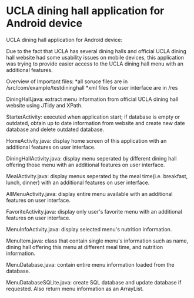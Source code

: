 # UCLA dining hall application for Android device
UCLA dining hall application for Android device:

Due to the fact that UCLA has several dining halls and official UCLA dining hall website had some usability issues on mobile devices, this application was trying to provide easier access to the UCLA dining hall menu with an additional features. 

Overview of Important files:
*all soruce files are in /src/com/example/testdininghall
*xml files for user interface are in /res

DiningHall.java: extract menu information from official UCLA dining hall website using JTidy and XPath.

StarterActivity: executed when application start; if database is empty or outdated, obtain up to date information from website and create new date database and delete outdated database.

HomeActivity.java: display home screen of this application with an additional features on user interface.

DiningHallActivity.java: display menu seperated by different dining hall offering those menu with an additional features on user interface.

MealActivity.java: display menus seperated by the meal time(i.e. breakfast, lunch, dinner) with an additional features on user interface.

AllMenuActivity.java: display entire menu available with an additional features on user interface.

FavoriteActivity.java: display only user's favorite menu with an additional features on user interface.

MenuInfoActivity.java: display selected menu's nutrition information.

MenuItem.java: class that contain single menu's information such as name, dining hall offering this menu at different meal time, and nutrition information.

MenuDatabase.java: contain entire menu information loaded from the database.

MenuDatabaseSQLite.java: create SQL database and update database if requested. Also return menu information as an ArrayList.



